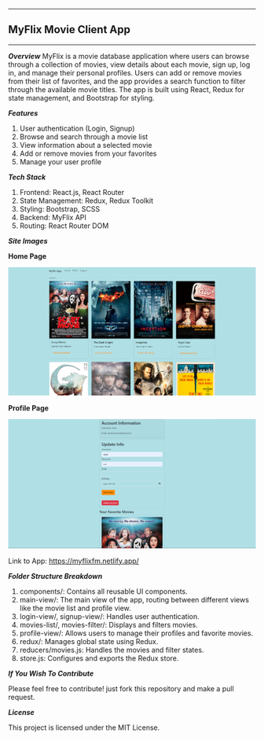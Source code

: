 ﻿***

## MyFlix Movie Client App

***

***Overview***
MyFlix is a movie database application where users can browse through a collection of movies, view details about each movie, sign up, log in, and manage their personal profiles. Users can add or remove movies from their list of favorites, and the app provides a search function to filter through the available movie titles. The app is built using React, Redux for state management, and Bootstrap for styling.

***Features***

 1. User authentication (Login, Signup)
 2. Browse and search through a movie list
 3. View information about a selected movie
 4. Add or remove movies from your favorites
 5. Manage your user profile

***Tech Stack***

 1. Frontend: React.js, React Router
 2. State Management: Redux, Redux Toolkit
 3. Styling: Bootstrap, SCSS
 4. Backend: MyFlix API
 5. Routing: React Router DOM

***Site Images***

**Home Page**

![App Screenshot](./Images/main-view.png)

**Profile Page**

![App Screenshot](./Images/profile-view.png) 

Link to App: https://myflixfm.netlify.app/

***Folder Structure Breakdown***

 1. components/: Contains all reusable UI components.
 2. main-view/: The main view of the app, routing between different
     views like the movie list and profile view.
 3. login-view/, signup-view/: Handles user authentication.
 4. movies-list/, movies-filter/: Displays and filters movies.
 5. profile-view/: Allows users to manage their profiles and favorite
    movies.
 6. redux/: Manages global state using Redux.
 7. reducers/movies.js: Handles the movies and filter states.
 8. store.js: Configures and exports the Redux store.

***If You Wish To Contribute***

Please feel free to contribute! just fork this repository and make a pull request.

***License***

This project is licensed under the MIT License.
